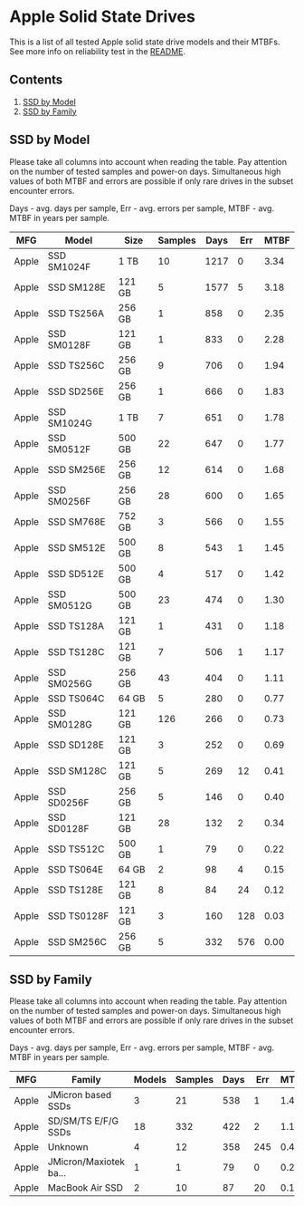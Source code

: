 Apple Solid State Drives
========================

This is a list of all tested Apple solid state drive models and their MTBFs. See
more info on reliability test in the [README](https://github.com/linuxhw/SMART).

Contents
--------

1. [ SSD by Model  ](#ssd-by-model)
2. [ SSD by Family ](#ssd-by-family)

SSD by Model
------------

Please take all columns into account when reading the table. Pay attention on the
number of tested samples and power-on days. Simultaneous high values of both MTBF
and errors are possible if only rare drives in the subset encounter errors.

Days - avg. days per sample,
Err  - avg. errors per sample,
MTBF - avg. MTBF in years per sample.

| MFG       | Model              | Size   | Samples | Days  | Err   | MTBF |
|-----------|--------------------|--------|---------|-------|-------|------|
| Apple     | SSD SM1024F        | 1 TB   | 10      | 1217  | 0     | 3.34   |
| Apple     | SSD SM128E         | 121 GB | 5       | 1577  | 5     | 3.18   |
| Apple     | SSD TS256A         | 256 GB | 1       | 858   | 0     | 2.35   |
| Apple     | SSD SM0128F        | 121 GB | 1       | 833   | 0     | 2.28   |
| Apple     | SSD TS256C         | 256 GB | 9       | 706   | 0     | 1.94   |
| Apple     | SSD SD256E         | 256 GB | 1       | 666   | 0     | 1.83   |
| Apple     | SSD SM1024G        | 1 TB   | 7       | 651   | 0     | 1.78   |
| Apple     | SSD SM0512F        | 500 GB | 22      | 647   | 0     | 1.77   |
| Apple     | SSD SM256E         | 256 GB | 12      | 614   | 0     | 1.68   |
| Apple     | SSD SM0256F        | 256 GB | 28      | 600   | 0     | 1.65   |
| Apple     | SSD SM768E         | 752 GB | 3       | 566   | 0     | 1.55   |
| Apple     | SSD SM512E         | 500 GB | 8       | 543   | 1     | 1.45   |
| Apple     | SSD SD512E         | 500 GB | 4       | 517   | 0     | 1.42   |
| Apple     | SSD SM0512G        | 500 GB | 23      | 474   | 0     | 1.30   |
| Apple     | SSD TS128A         | 121 GB | 1       | 431   | 0     | 1.18   |
| Apple     | SSD TS128C         | 121 GB | 7       | 506   | 1     | 1.17   |
| Apple     | SSD SM0256G        | 256 GB | 43      | 404   | 0     | 1.11   |
| Apple     | SSD TS064C         | 64 GB  | 5       | 280   | 0     | 0.77   |
| Apple     | SSD SM0128G        | 121 GB | 126     | 266   | 0     | 0.73   |
| Apple     | SSD SD128E         | 121 GB | 3       | 252   | 0     | 0.69   |
| Apple     | SSD SM128C         | 121 GB | 5       | 269   | 12    | 0.41   |
| Apple     | SSD SD0256F        | 256 GB | 5       | 146   | 0     | 0.40   |
| Apple     | SSD SD0128F        | 121 GB | 28      | 132   | 2     | 0.34   |
| Apple     | SSD TS512C         | 500 GB | 1       | 79    | 0     | 0.22   |
| Apple     | SSD TS064E         | 64 GB  | 2       | 98    | 4     | 0.15   |
| Apple     | SSD TS128E         | 121 GB | 8       | 84    | 24    | 0.12   |
| Apple     | SSD TS0128F        | 121 GB | 3       | 160   | 128   | 0.03   |
| Apple     | SSD SM256C         | 256 GB | 5       | 332   | 576   | 0.00   |

SSD by Family
-------------

Please take all columns into account when reading the table. Pay attention on the
number of tested samples and power-on days. Simultaneous high values of both MTBF
and errors are possible if only rare drives in the subset encounter errors.

Days - avg. days per sample,
Err  - avg. errors per sample,
MTBF - avg. MTBF in years per sample.

| MFG       | Family                 | Models | Samples | Days  | Err   | MTBF |
|-----------|------------------------|--------|---------|-------|-------|------|
| Apple     | JMicron based SSDs     | 3      | 21      | 538   | 1     | 1.40   |
| Apple     | SD/SM/TS E/F/G SSDs    | 18     | 332     | 422   | 2     | 1.13   |
| Apple     | Unknown                | 4      | 12      | 358   | 245   | 0.47   |
| Apple     | JMicron/Maxiotek ba... | 1      | 1       | 79    | 0     | 0.22   |
| Apple     | MacBook Air SSD        | 2      | 10      | 87    | 20    | 0.12   |
